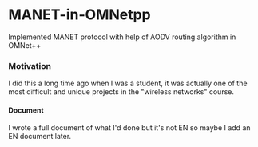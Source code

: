 # MANET-in-OMNetpp
Implemented MANET protocol with help of AODV routing algorithm in OMNet++

### Motivation
I did this a long time ago when I was a student, it was actually one of the most difficult and unique projects in the "wireless networks" course.

#### Document
I wrote a full document of what I'd done but it's not EN so maybe I add an EN document later.

